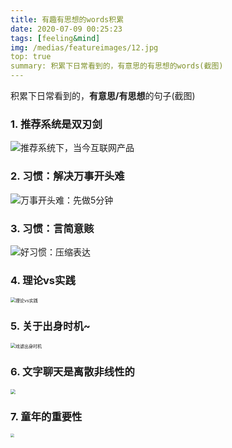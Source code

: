 ```yaml
---
title: 有趣有思想的words积累
date: 2020-07-09 00:25:23
tags: [feeling&mind]
img: /medias/featureimages/12.jpg
top: true
summary: 积累下日常看到的，有意思的有思想的words(截图)
---
```




积累下日常看到的，**有意思/有思想**的句子(截图)



### 1. 推荐系统是双刃剑

![推荐系统下，当今互联网产品](https://tva1.sinaimg.cn/large/007S8ZIlgy1ggk13ffztdj310w03sq3k.jpg)

### 2. 习惯：解决万事开头难

![万事开头难：先做5分钟](https://tva1.sinaimg.cn/large/007S8ZIlgy1gglqrm9ladj310k0880v8.jpg)



### 3. 习惯：言简意赅

![好习惯：压缩表达](https://tva1.sinaimg.cn/large/007S8ZIlgy1gglqphbyucj311y07amym.jpg)



### 4. 理论vs实践

<img src="https://tva1.sinaimg.cn/large/007S8ZIlgy1ggzr92fnejj310y0hijwy.jpg" alt="理论vs实践" style="zoom:50%;" />

### 5. 关于出身时机~

<img src="https://tva1.sinaimg.cn/large/007S8ZIlgy1ghiqjayfzrj30ny0363yp.jpg" alt="戏谑出身时机" style="zoom:50%;" />



### 6. 文字聊天是离散非线性的

<img src="https://tva1.sinaimg.cn/large/007S8ZIlgy1gi25zo73thj30pg044js1.jpg" style="zoom:50%;" />

### 7. 童年的重要性

<img src="https://tva1.sinaimg.cn/large/007S8ZIlgy1gi25zy33oyj30lf07xgn3.jpg" style="zoom:40%;" />